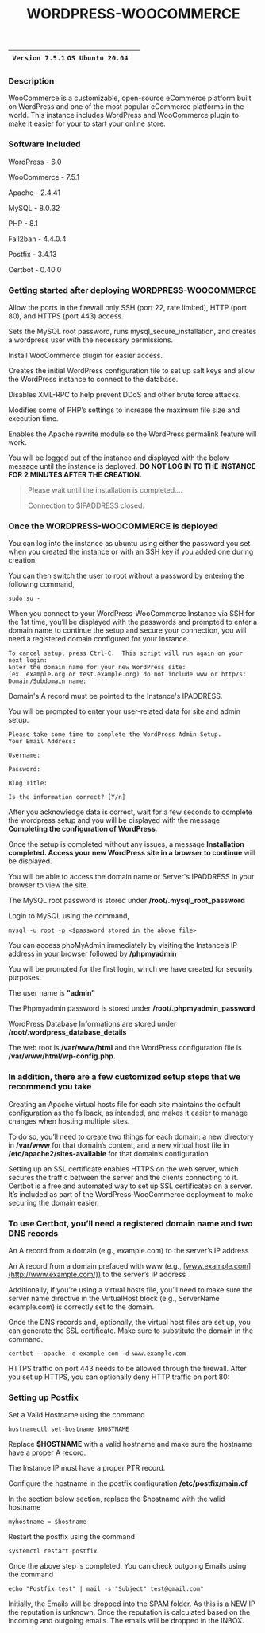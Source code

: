 ﻿---
title: WORDPRESS-WOOCOMMERCE
sidebar_label: WordPress-WooCommerce
---

|**`Version 7.5.1` `OS Ubuntu 20.04`**|  |
|-------------------------------------|--|


### Description

WooCommerce is a customizable, open-source eCommerce platform built on WordPress and one of the most popular eCommerce platforms in the world. This instance includes WordPress and WooCommerce plugin to make it easier for your to start your online store.

### Software Included

WordPress - 6.0

WooCommerce - 7.5.1

Apache - 2.4.41

MySQL - 8.0.32

PHP - 8.1

Fail2ban - 4.4.0.4

Postfix - 3.4.13

Certbot - 0.40.0

### Getting started after deploying WORDPRESS-WOOCOMMERCE

Allow the ports in the firewall only SSH (port 22, rate limited), HTTP (port 80), and HTTPS (port 443) access.

Sets the MySQL root password, runs mysql_secure_installation, and creates a wordpress user with the necessary permissions.

Install WooCommerce plugin for easier access.

Creates the initial WordPress configuration file to set up salt keys and allow the WordPress instance to connect to the database.

Disables XML-RPC to help prevent DDoS and other brute force attacks.

Modifies some of PHP’s settings to increase the maximum file size and execution time.

Enables the Apache rewrite module so the WordPress permalink feature will work.

You will be logged out of the instance and displayed with the below message until the instance is deployed.  **DO NOT LOG IN TO THE INSTANCE FOR 2 MINUTES AFTER THE CREATION.**

> Please wait until the installation is completed.... 
>
> Connection to $IPADDRESS closed.

### Once the WORDPRESS-WOOCOMMERCE is deployed

You can log into the instance as ubuntu using either the password you set when you created the instance or with an SSH key if you added one during creation.

You can then switch the user to root without a password by entering the following command,
~~~
sudo su -
~~~

When you connect to your WordPress-WooCommerce Instance via SSH for the 1st time, you’ll be displayed with the passwords and prompted to enter a domain name to continue the setup and secure your connection, you will need a registered domain configured for your Instance.

```
To cancel setup, press Ctrl+C.  This script will run again on your next login:
Enter the domain name for your new WordPress site:
(ex. example.org or test.example.org) do not include www or http/s:
Domain/Subdomain name: 
```

Domain's A record must be pointed to the Instance's IPADDRESS.

You will be prompted to enter your user-related data for site and admin setup.
~~~
Please take some time to complete the WordPress Admin Setup.
Your Email Address: 

Username: 

Password:

Blog Title: 

Is the information correct? [Y/n] 
~~~

After you acknowledge data is correct, wait for a few seconds to complete the wordpress setup and you will be displayed with the message **Completing the configuration of WordPress**.

Once the setup is completed without any issues, a message **Installation completed. Access your new WordPress site in a browser to continue** will be displayed.

You will be able to access the domain name or Server's IPADDRESS in your browser to view the site.

The MySQL root password is stored under  **/root/.mysql_root_password**

 Login to MySQL using the command,
 ~~~
 mysql -u root -p <$password stored in the above file>
 ~~~

You can access phpMyAdmin immediately by visiting the Instance’s IP address in your browser followed by  **/phpmyadmin**

You will be prompted for the first login, which we have created for security purposes.

The user name is  **"admin"**

The Phpmyadmin password is stored under  **/root/.phpmyadmin_password**

WordPress Database Informations are stored under  **/root/.wordpress_database_details**

The web root is  **/var/www/html**  and the WordPress configuration file is  **/var/www/html/wp-config.php.**

### In addition, there are a few customized setup steps that we recommend you take

Creating an Apache virtual hosts file for each site maintains the default configuration as the fallback, as intended, and makes it easier to manage changes when hosting multiple sites.

To do so, you’ll need to create two things for each domain: a new directory in  **/var/www**  for that domain’s content, and a new virtual host file in  **/etc/apache2/sites-available**  for that domain’s configuration

Setting up an SSL certificate enables HTTPS on the web server, which secures the traffic between the server and the clients connecting to it. Certbot is a free and automated way to set up SSL certificates on a server. It’s included as part of the WordPress-WooCommerce deployment to make securing the domain easier.

### To use Certbot, you’ll need a registered domain name and two DNS records

An A record from a domain (e.g., example.com) to the server’s IP address

An A record from a domain prefaced with www (e.g.,  [www.example.com](http://www.example.com/)) to the server’s IP address

Additionally, if you’re using a virtual hosts file, you’ll need to make sure the server name directive in the VirtualHost block (e.g., ServerName example.com) is correctly set to the domain.

Once the DNS records and, optionally, the virtual host files are set up, you can generate the SSL certificate. Make sure to substitute the domain in the command.

```
certbot --apache -d example.com -d www.example.com
```

HTTPS traffic on port 443 needs to be allowed through the firewall. After you set up HTTPS, you can optionally deny HTTP traffic on port 80:

### Setting up Postfix

 Set a Valid Hostname using the command 
 ~~~
 hostnamectl set-hostname $HOSTNAME
 ~~~
 
 Replace **$HOSTNAME** with a valid hostname and make sure the hostname have a proper A record.

The Instance IP must have a proper PTR record.

Configure the hostname in the postfix configuration  **/etc/postfix/main.cf**

In the section below section, replace the $hostname with the valid hostname

```
myhostname = $hostname
```

Restart the postfix using the command

```
systemctl restart postfix
```

Once the above step is completed. You can check outgoing Emails using the command

```
echo "Postfix test" | mail -s "Subject" test@gmail.com"
```

Initially, the Emails will be dropped into the SPAM folder. As this is a NEW IP the reputation is unknown. Once the reputation is calculated based on the incoming and outgoing emails. The emails will be dropped in the INBOX.